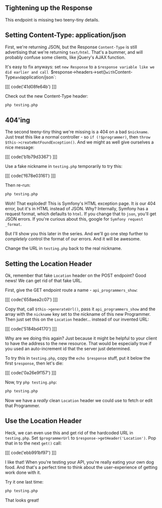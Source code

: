 ## Tightening up the Response

This endpoint is missing two teeny-tiny details.

## Setting Content-Type: application/json

First, we're returning JSON, but the Response `Content-Type` is still advertising
that we're returning `text/html`. That's a bummer, and will probably confuse some
clients, like jQuery's AJAX function.

It's easy to fix anyways: set `new Response` to a `$response variable
like we did earlier and call `$response->headers->set()` with `Content-Type`
and `application/json`:

[[[ code('41d08fe64b') ]]]

Check out the new Content-Type header:

```bash
php testing.php
```

## 404'ing

The second teeny-tiny thing we're missing is a 404 on a bad `$nickname`.
Just treat this like a normal controller - so `if (!$programmer)`, then
`throw $this->createNotFoundException()`. And we might as well give ourselves
a nice message:

[[[ code('b1b79d3367') ]]]

Use a fake nickname in `testing.php` temporarily to try this:

[[[ code('f678e03161') ]]]

Then re-run:

```bash
php testing.php
```

Woh! That exploded! This is Symfony's HTML exception page. It *is* our 404
error, but it's in HTML instead of JSON. Why? Internally, Symfony has a
request format, which defaults to `html`. If you change that to `json`, you'll
get JSON errors. If you're curious about this, google for `Symfony request _format`.

But I'll show you this later in the series. And we'll go one step further
to *completely* control the format of our errors. And it will be awesome.

Change the URL in `testing.php` back to the real nickname.

## Setting the Location Header

Ok, remember that fake `Location` header on the POST endpoint? Good news!
We can get rid of that fake URL.

First, give the GET endpoint route a name - `api_programmers_show`:

[[[ code('658aea2c07') ]]]

Copy that, call `$this->generateUrl()`, pass it `api_programmers_show`
and the array with the `nickname` key set to the nickname of this new
Programmer. Then just set this on the `Location` header... instead of our
invented URL:

[[[ code('5184bd4170') ]]]

Why are we doing this again? Just because it might be helpful to your client
to have the address to the new resource. That would be especially true if
you used an auto-increment id that the server just determined.

To try this in `testing.php`, copy the `echo $response` stuff, put it below
the first `$response`, then let's die:

[[[ code('0a26e9f157') ]]]

Now, try `php testing.php`:

```bash
php testing.php
```

Now we have a *really* clean `Location` header we could use to fetch or edit
that Programmer.

## Use the Location Header

Heck, we can even use this and get rid of the hardcoded URL in `testing.php`.
Set `$programmerUrl` to `$response->getHeader('Location')`. Pop that in to
the next `get()` call:

[[[ code('ebb991bf97') ]]]

I like that! When you're testing your API, you're really eating your own
dog food. And that's a perfect time to think about the user-experience of
getting work done with it.

Try it one last time:

```bash
php testing.php
```

That looks great!
